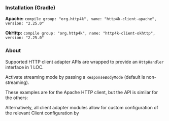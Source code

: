 ### Installation (Gradle)
**Apache:** ```compile group: "org.http4k", name: "http4k-client-apache", version: "2.25.0"```

**OkHttp:** ```compile group: "org.http4k", name: "http4k-client-okhttp", version: "2.25.0"```

### About
Supported HTTP client adapter APIs are wrapped to provide an `HttpHandler` interface in 1 LOC.

Activate streaming mode by passing a `ResponseBodyMode` (default is non-streaming).

These examples are for the Apache HTTP client, but the API is similar for the others:

<script src="https://gist-it.appspot.com/https://github.com/http4k/http4k/blob/master/src/docs/guide/modules/clients/example.kt"></script>

Alternatively, all client adapter modules allow for custom configuration of the relevant Client configuration by
